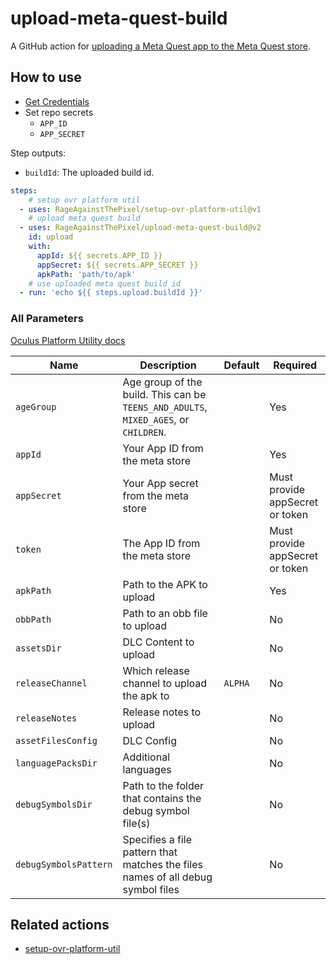 # upload-meta-quest-build

A GitHub action for [uploading a Meta Quest app to the Meta Quest store](https://developer.oculus.com/resources/publish-reference-platform-command-line-utility/#upload-quest).

## How to use

* [Get Credentials](https://developer.oculus.com/resources/publish-reference-platform-command-line-utility/#credentials)
* Set repo secrets
  * `APP_ID`
  * `APP_SECRET`

Step outputs:

* `buildId`: The uploaded build id.

```yaml
steps:
    # setup ovr platform util
  - uses: RageAgainstThePixel/setup-ovr-platform-util@v1
    # upload meta quest build
  - uses: RageAgainstThePixel/upload-meta-quest-build@v2
    id: upload
    with:
      appId: ${{ secrets.APP_ID }}
      appSecret: ${{ secrets.APP_SECRET }}
      apkPath: 'path/to/apk'
    # use uploaded meta quest build id
  - run: 'echo ${{ steps.upload.buildId }}'
```

### All Parameters

[Oculus Platform Utility docs](https://developer.oculus.com/resources/publish-reference-platform-command-line-utility/)

| Name | Description | Default | Required |
| ---- | ----------- | ------- |----------|
| `ageGroup` | Age group of the build. This can be `TEENS_AND_ADULTS`, `MIXED_AGES`, or `CHILDREN`. | | Yes |
| `appId` | Your App ID from the meta store | | Yes |
| `appSecret` | Your App secret from the meta store | | Must provide appSecret or token |
| `token` | The App ID from the meta store | | Must provide appSecret or token |
| `apkPath` | Path to the APK to upload | | Yes |
| `obbPath` | Path to an obb file to upload | | No |
| `assetsDir` | DLC Content to upload | | No |
| `releaseChannel` | Which release channel to upload the apk to | `ALPHA` | No |
| `releaseNotes` | Release notes to upload | | No |
| `assetFilesConfig` | DLC Config | | No |
| `languagePacksDir` | Additional languages | | No |
| `debugSymbolsDir` | Path to the folder that contains the debug symbol file(s) | | No |
| `debugSymbolsPattern` | Specifies a file pattern that matches the files names of all debug symbol files | | No |

## Related actions

* [setup-ovr-platform-util](https://github.com/RageAgainstThePixel/setup-ovr-platform-util)
